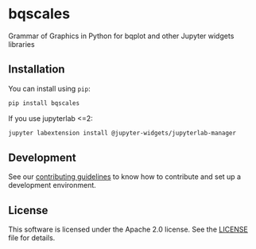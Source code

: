 # bqscales

Grammar of Graphics in Python for bqplot and other Jupyter widgets libraries

## Installation

You can install using `pip`:

```bash
pip install bqscales
```

If you use jupyterlab <=2:

```bash
jupyter labextension install @jupyter-widgets/jupyterlab-manager
```

## Development

See our [contributing guidelines](CONTRIBUTING.md) to know how to contribute and set up a development environment.

## License

This software is licensed under the Apache 2.0 license. See the [LICENSE](LICENSE) file for details.
